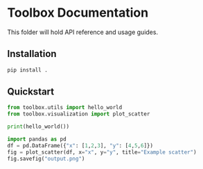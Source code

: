 # Toolbox Documentation

This folder will hold API reference and usage guides.

## Installation

```bash
pip install .
```

## Quickstart

```python
from toolbox.utils import hello_world
from toolbox.visualization import plot_scatter

print(hello_world())

import pandas as pd
df = pd.DataFrame({"x": [1,2,3], "y": [4,5,6]})
fig = plot_scatter(df, x="x", y="y", title="Example scatter")
fig.savefig("output.png")
```
